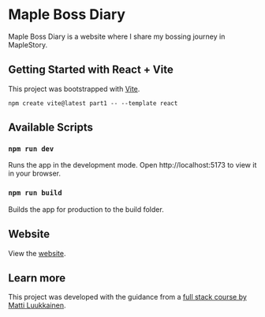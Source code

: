 
# Maple Boss Diary

Maple Boss Diary is a website where I share my bossing journey in MapleStory.

## Getting Started with React + Vite

This project was bootstrapped with [Vite](https://github.com/vitejs/vite-plugin-react).

`npm create vite@latest part1 -- --template react`

## Available Scripts

### `npm run dev`

Runs the app in the development mode.
Open http://localhost:5173 to view it in your browser.

### `npm run build` 

Builds the app for production to the build folder.

## Website

View the [website](https://maple-boss-diary.vercel.app/).

## Learn more

This project was developed with the guidance from a [full stack course by Matti Luukkainen](https://fullstackopen.com/en/).
